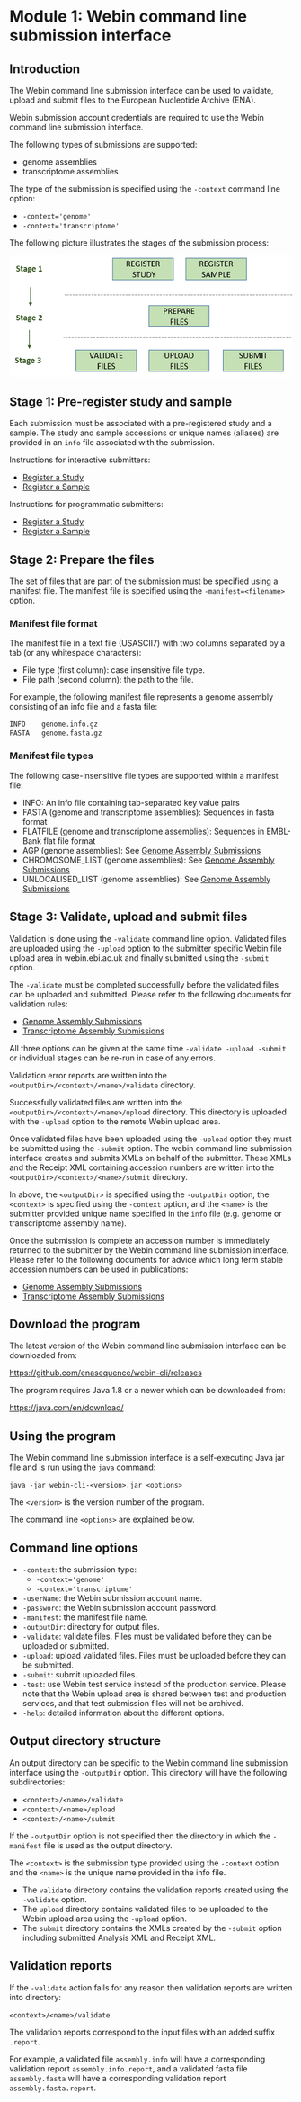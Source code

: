 # Module 1: Webin command line submission interface

## Introduction

The Webin command line submission interface can be used to validate, upload and submit files 
to the European Nucleotide Archive (ENA). 

Webin submission account credentials are required to use the Webin command line submission interface.

The following types of submissions are supported:

- genome assemblies
- transcriptome assemblies

The type of the submission is specified using the `-context` command line option:
- `-context='genome'` 
- `-context='transcriptome'` 

The following picture illustrates the stages of the submission process:

![Submission process](images/webin-cli_01.png)

## Stage 1: Pre-register study and sample

Each submission must be associated with a pre-registered study and a sample. The study and sample 
accessions or unique names (aliases) are provided in an `info` file associated with the submission. 

Instructions for interactive submitters:
- [Register a Study](mod_02.html)
- [Register a Sample](mod_03.html)

Instructions for programmatic submitters:
- [Register a Study](prog_01.html)
- [Register a Sample](prog_05.html)

## Stage 2: Prepare the files

The set of files that are part of the submission must be specified using a manifest file.
The manifest file is specified using the `-manifest=<filename>` option.

### Manifest file format

The manifest file in a text file (USASCII7) with two columns separated by a tab (or any whitespace characters):
- File type (first column): case insensitive file type.   
- File path (second column): the path to the file.

For example, the following manifest file represents a genome assembly consisting of an info file and a fasta file:

```
INFO    genome.info.gz
FASTA   genome.fasta.gz
``` 

### Manifest file types

The following case-insensitive file types are supported within a manifest file:

- INFO: An info file containing tab-separated key value pairs
- FASTA (genome and transcriptome assemblies): Sequences in fasta format
- FLATFILE (genome and transcriptome assemblies): Sequences in EMBL-Bank flat file format 
- AGP (genome assemblies): See [Genome Assembly Submissions](cli_02.html)
- CHROMOSOME_LIST (genome assemblies): See [Genome Assembly Submissions](cli_02.html)
- UNLOCALISED_LIST (genome assemblies): See [Genome Assembly Submissions](cli_02.html)

## Stage 3: Validate, upload and submit files

Validation is done using the `-validate` command line option. Validated files are 
uploaded using the `-upload` option to the submitter specific Webin file upload area 
in webin.ebi.ac.uk and finally submitted using the `-submit` option.

The `-validate` must be completed successfully before the validated files can 
be uploaded and submitted. Please refer to the following documents for
validation rules:
- [Genome Assembly Submissions](cli_02.html)
- [Transcriptome Assembly Submissions](cli_03.html)

All three options can be given at the same time `-validate -upload -submit` or
individual stages can be re-run in case of any errors. 

Validation error reports are written into the `<outputDir>/<context>/<name>/validate` directory.

Successfully validated files are written into the `<outputDir>/<context>/<name>/upload` directory.
This directory is uploaded with the `-upload` option to the remote Webin upload area.  

Once validated files have been uploaded using the `-upload` option they must be submitted 
using the `-submit` option. The webin command line submission interface creates and submits 
XMLs on behalf of the submitter. These XMLs and the Receipt XML containing accession numbers 
are written into the `<outputDir>/<context>/<name>/submit` directory.

In above, the `<outputDir>` is specified using the `-outputDir` option, the `<context>` is
specified using the `-context` option, and the `<name>` is the submitter provided unique 
name specified in the `info` file (e.g. genome or transcriptome assembly name). 

Once the submission is complete an accession number is immediately returned to the
submitter by the Webin command line submission interface. Please refer to the following
documents for advice which long term stable accession numbers can be used in publications:
- [Genome Assembly Submissions](cli_02.html)
- [Transcriptome Assembly Submissions](cli_03.html)

## Download the program

The latest version of the Webin command line submission interface can be downloaded from: 

https://github.com/enasequence/webin-cli/releases

The program requires Java 1.8 or a newer which can be downloaded from: 

<https://java.com/en/download/>

## Using the program

The  Webin command line submission interface is a self-executing Java jar file and is 
run using the `java` command:

`java -jar webin-cli-<version>.jar <options>` 

The `<version>` is the version number of the program. 

The command line `<options>` are explained below.

## Command line options

- `-context`: the submission type: 
    - `-context='genome'` 
    - `-context='transcriptome'` 
- `-userName`: the Webin submission account name.
- `-password`: the Webin submission account password.
- `-manifest`: the manifest file name.
- `-outputDir`: directory for output files. 
- `-validate`: validate files. Files must be validated before they can be uploaded or submitted.
- `-upload`: upload validated files. Files must be uploaded before they can be submitted.
- `-submit`: submit uploaded files.
- `-test`: use Webin test service instead of the production service. Please note that the
Webin upload area is shared between test and production services, and that test submission
files will not be archived.
- `-help`: detailed information about the different options.

## Output directory structure 

An output directory can be specific to the Webin command line submission interface
using the `-outputDir` option. This directory will have the following subdirectories:
- `<context>/<name>/validate`
- `<context>/<name>/upload`
- `<context>/<name>/submit`

If the `-outputDir` option is not specified then the directory in which the
`-manifest` file is used as the output directory.  

The `<context>` is the submission type provided using the `-context` option
and the `<name>` is the unique name provided in the info file.

- The `validate` directory contains the validation reports created using the `-validate` option. 
- The `upload` directory contains validated files to be uploaded to the Webin upload area using the `-upload` option.
- The `submit` directory contains the XMLs created by the `-submit` option including submitted Analysis XML
and Receipt XML.

## Validation reports

If the `-validate` action fails for any reason then validation reports are written into directory: 

`<context>/<name>/validate`

The validation reports correspond to the input files with an added suffix `.report`. 

For example, a validated file `assembly.info` will have a corresponding validation report 
`assembly.info.report`, and a validated fasta file `assembly.fasta`  will have a corresponding validation 
report `assembly.fasta.report`.

